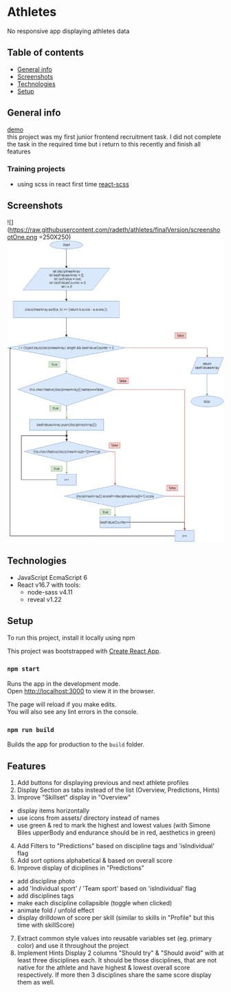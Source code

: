 # Athletes

No responsive app displaying athletes data

## Table of contents

- [General info](#general-info)
- [Screenshots](#screenshots)
- [Technologies](#technologies)
- [Setup](#setup)

## General info

[demo](https://radeth.github.io/athletes/) </br>
this project was my first junior frontend recruitment task. I did not complete the task in the required time but i return to this recently and finish all features

### Training projects

- using scss in react first time [react-scss](https://github.com/radeth/react-scss)

## Screenshots

![](https://raw.githubusercontent.com/radeth/athletes/finalVersion/screenshootOne.png =250X250)
![](https://raw.githubusercontent.com/radeth/athletes/finalVersion/Untitled%20Diagram%20(1).png)

## Technologies

- JavaScript EcmaScript 6
- React v16.7 with tools:
  - node-sass v4.11
  - reveal v1.22

## Setup

To run this project, install it locally using npm

This project was bootstrapped with [Create React App](https://github.com/facebook/create-react-app).

### `npm start`

Runs the app in the development mode.<br>
Open [http://localhost:3000](http://localhost:3000) to view it in the browser.

The page will reload if you make edits.<br>
You will also see any lint errors in the console.

### `npm run build`

Builds the app for production to the `build` folder.<br>

## Features

1. Add buttons for displaying previous and next athlete profiles
2. Display Section as tabs instead of the list (Overview, Predictions, Hints)
3. Improve "Skillset" display in "Overview"

- display items horizontally
- use icons from assets/ directory instead of names
- use green & red to mark the highest and lowest values (with Simone Biles upperBody and endurance should be in red, aesthetics in green)

4. Add Filters to "Predictions" based on discipline tags and 'isIndividual' flag
5. Add sort options alphabetical & based on overall score
6. Improve display of diciplines in "Predictions"

- add discipline photo
- add 'Individual sport' / 'Team sport' based on 'isIndividual' flag
- add disciplines tags
- make each discipline collapsible (toggle when clicked)
- animate fold / unfold effect
- display drilldown of score per skill (similar to skills in "Profile" but this time with skillScore)

7. Extract common style values into reusable variables set (eg. primary color) and use it throughout the project
8. Implement Hints
   Display 2 columns "Should try" & "Should avoid" with at least three disciplines each.
   It should be those disciplines, that are not native for the athlete and have highest & lowest overall score respectively.
   If more then 3 disciplines share the same score display them as well.
